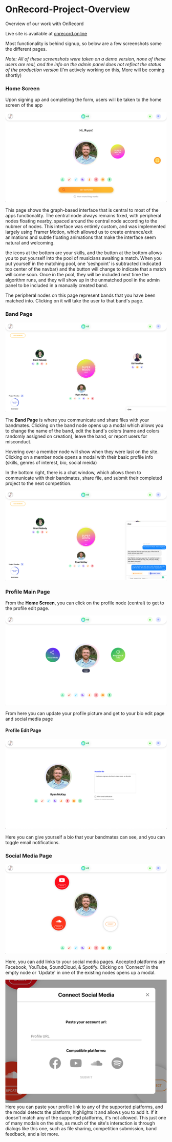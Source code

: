 # OnRecord-Project-Overview
Overview of our work with OnRecord

Live site is available at [onrecord.online](https://onrecord.online/)

Most functionality is behind signup, so below are a few screenshots some the different pages.

*Note: All of these screenshots were taken on a demo version, none of these users are real, and the info on the admin panel does not reflect the status of the production version*
(I'm actively working on this, More will be coming shortly)

### Home Screen
Upon signing up and completing the form, users will be taken to the home screen of the app

![App Home](App_Home.png)

This page shows the graph-based interface that is central to most of the apps functionality. 
The central node always remains fixed, with peripheral nodes floating nearby, spaced around the central node according to the nubmer of nodes. 
This interface was entirely custom, and was implemented largely using Framer Motion, which allowed us to create entrance/exit animations and subtle
floating animations that make the interface seem natural and welcoming. 

the icons at the bottom are your skills, and the button at the bottom allows you to put yourself into the pool of musicians awaiting a match. When you 
put yourself in the matching pool, one 'seshpoint' is subtracted (indicated top center of the navbar) and the button will change to indicate that a 
match will come soon. Once in the pool, they will be included next time the algorithm runs, and they will show up in the unmatched pool in the admin panel 
to be included in a manually created band.

The peripheral nodes on this page represent bands that you have been matched into. Clicking on it will take the user to that band's page.

### Band Page

![Band Page](Band_Page.png)

The **Band Page** is where you communicate and share files with your bandmates. Clicking on the band node opens up a modal which allows you to change the name of the band, edit the band's colors (name and colors randomly assigned on creation), leave the band, or report users for misconduct.

Hovering over a member node will show when they were last on the site. Clicking on a member node opens a modal with their basic profile info (skills, genres of interest, bio, social meida)

In the bottom right, there is a chat window, which allows them to communicate with their bandmates, share file, and submit their completed project to the next competition.

![Band Chat](Band_Page_w_Chat.png)


### Profile Main Page
From the **Home Screen**, you can click on the profile node (central) to get to the profile edit page.

![Profile Page](Edit_Profile.png)

From here you can update your profile picture and get to your bio edit page and social media page

#### Profile Edit Page
![Profile Page](Bio_Page.png)

Here you can give yourself a bio that your bandmates can see, and you can toggle email notifications.


### Social Media Page
![Social Media Page](Social_Media.png)

Here, you can add links to your social media pages. Accepted platforms are Facebook, YouTube, SoundCloud, & Spotify. Clicking on 'Connect' in the empty node or 'Update' in one of the existing nodes opens up a modal.

![Social Media Modal](Social_Media_Modal.png)
Here you can paste your profile link to any of the supported platforms, and the modal detects the platform, highlights it and allows you to add it. If it doesn't match any of the supported platforms, it's not allowed. This just one of many modals on the site, as much of the site's interaction is through dialogs like this one, such as file sharing, competition submission, band feedback, and a lot more.


